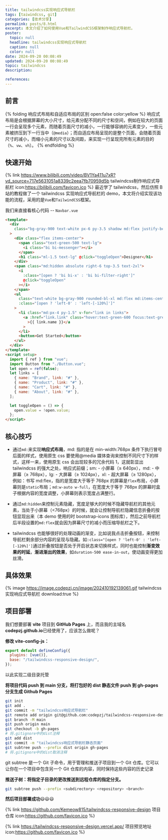 ```yaml
---
title: tailwindcss实现响应式导航栏
tags: [taiwindcss, git]
categories: [技术分享]
permalink: posts/8.html
excerpt: 本文介绍了如何使用Vue和TailwindCSS框架制作响应式导航栏。
poster:
  topic: null
  headline: tailwindcss实现响应式导航栏
  caption: null
  color: null
date: 2024-09-20 00:08:49
updated: 2024-09-20 00:08:49
topic: tailwindcss
description:

references:
---
```


## 前言

{% folding 响应式布局和自适应布局的区别 open:false color:yellow %}
响应式布局是会根据屏幕的大小尺寸，给元素分配不同的尺寸和空间，例如在较大的页面一行会呈现多个元素，而随着页面尺寸的减小，一行能够容纳的元素变少，一些元素被挤压到下一行当中（`@media`）；而自适应布局呈现的是整个页面，会随着页面尺寸的减小，而缩小元素的尺寸以及间距，来实现一行呈现完所有元素的目的（`%`、`vw`、`vh`）。
{% endfolding %}

## 快速开始

{% link https://www.bilibili.com/video/BV1Ya411u7xR?vd_source=717e5631051a8339c2eea7fb70959d5b tailwindcss制作响应式导航栏 icon:https://bilibili.com/favicon.ico %}
最近学了 tailwindcss，然后仿照 B 站的教程做了一个 tailwindcss 实现响应式导航栏的 demo，本文将介绍实现该功能的流程，采用的是`Vue`和`TailwindCSS`框架。

我们来直接看核心代码 -- `Navbar.vue`

```html
<template>
  <div
    class="bg-gray-900 text-white px-6 py-3.5 shadow md:flex justify-between items-center"
  >
    <div class="flex items-center">
      <span class="text-green-500 text-lg">
        <i class="bi bi-messenger"></i>
      </span>
      <h1 class="ml-1.5 text-lg" @click="toggleOpen">Designer</h1>
    </div>
    <span class="md:hidden absolute right-6 top-3.5 text-2xl">
      <i
        :class="[open ? 'bi bi-x' : 'bi bi-filter-right']"
        @click="toggleOpen"
      ></i>
    </span>
    <ul
      class="text-white bg-gray-900 rounded-bl-xl md:flex md:items-center md:px-3 px-8 md:py-0 py-3 md:w-auto w-full md:mx-0 ml-4  md:static absolute duration-500 ease-in-out"
      :class="[open ? 'left-0' : 'left-[-120%]']"
    >
      <li class="md:px-4 py-1.5" v-for="link in links">
        <a :href="link.link" class="hover:text-green-600 focus:text-green-600"
          >{{ link.name }}</a
        >
      </li>
      <button>Get Started</button>
    </ul>
  </div>
</template>
<script setup>
  import { ref } from "vue";
  import Button from "./Button.vue";
  let open = ref(false);
  let links = [
    { name: "Brand", link: "#" },
    { name: "Product", link: "#" },
    { name: "Cart", link: "#" },
    { name: "About", link: "#" },
  ];

  let toggleOpen = () => {
    open.value = !open.value;
  };
</script>
```

## 核心技巧

- 通过`md:`来实现**响应式布局**，md: 指的是在 min-width:768px 条件下执行冒号后面的样式，使用原生 css 要使用@media 媒体查询来控制不同尺寸下的样式，这样一来，使用原生 css 会出现较多的冗余代码 1，这就彰显出 tailwindcss 的强大之处，响应式前缀；sm: - 小屏幕（≥ 640px），md: - 中屏幕（≥ 768px），lg: - 大屏幕（≥ 1024px），xl: - 超大屏幕（≥ 1280px），例如：书写 md:flex，指的是宽度大于等于 768px 的屏幕是`flex`布局，小屏幕则是`static`布局；`md:w-auto w-full`，在宽度大于等于 768px 的屏幕时盒子根据内容的宽度调整，小屏幕则表示宽度占满整行。

- 通过`md:hidden`来控制元素隐藏，宽度足够大的时候不隐藏导航栏的其他元素，当处于小屏幕（<768px）的时候，就会让控制导航栏隐藏信息折叠的按钮显现出来（本 demo 使用的时 bootstrap-icons 图标库），然后之前导航栏后半段设置的`md:flex`就会因为屏幕尺寸的减小而压缩导航栏之下。

- tailwindcss 也能够很好的处理动画的渐变，比如说我点击折叠按钮，来控制导航栏剩余部分内容的呈现与隐藏。如`:class="[open ? 'left-0' : 'left-[-120%]']`通过折叠按钮是否处于开启状态来切换样式，同时也能控制**渐变效果的时延**，**渐进渐出的效果**，如`duration-500 ease-in-out`，使动画变得更加丝滑。

## 具体效果

{% image https://image.codepzj.cn/image/202410192139061.gif tailwindcss实现响应式导航栏 download:true %}

## 项目部署

我们想要部署 **vite** 项目到 **GitHub Pages** 上，而且我的主域名**codepzj.github.io**已经使用了，应该怎么做呢？

**修改 vite-config-js：**

```js
export default defineConfig({
  plugins: [vue()],
  base: "/tailwindcss-responsive-design/",
});
```

以此实现二级目录托管

**将项目代码 push 到 main 分支，将打包好的 dist 静态文件 push 到 gh-pages 分支生成 Github Pages**

```bash
git init
git add .
git commit -m "tailwindcss响应式导航栏"
git remote add origin git@github.com:codepzj/tailwindcss-responsive-design.git
git branch -M main
git push origin main
git checkout -b gh-pages
# 将.gitignore中的dist注释
git add dist
git commit -m "tailwindcss响应式导航栏静态页面"
git subtree push --prefix dist origin gh-pages
# 将.gitignore中的dist取消注释
```

git subtree 是一个 Git 子命令，用于管理和推送子项目到一个 Git 仓库。它可以让你在一个项目中包含另一个 Git 仓库的内容，同时保持这些内容的历史记录

**推送子树：将指定子目录的更改推送到远程仓库的指定分支。**

```bash
git subtree push --prefix <subdirectory> <repository> <branch>
```

**然后项目部署成功**😃😃😃

{% link https://github.com/Kemeow815/tailwindcss-responsive-design 项目仓库 icon:https://github.com/favicon.ico %}

{% link https://tailwindcss-responsive-design.vercel.app/ 项目预览地址 icon:https://github.com/favicon.ico %}
